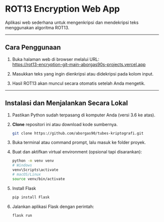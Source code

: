 # ROT13 Encryption Web App

Aplikasi web sederhana untuk mengenkripsi dan mendekripsi teks menggunakan algoritma ROT13.

---

## Cara Penggunaan

1. Buka halaman web di browser melalui URL:  
   https://rot13-encryption-git-main-aborgas90s-projects.vercel.app

2. Masukkan teks yang ingin dienkripsi atau didekripsi pada kolom input.

3. Hasil ROT13 akan muncul secara otomatis setelah Anda mengetik.

---

## Instalasi dan Menjalankan Secara Lokal

1. Pastikan Python sudah terpasang di komputer Anda (versi 3.6 ke atas).

2. **Clone** repositori ini atau download kode sumbernya.
   ```bash
   git clone https://github.com/aborgas90/tubes-kriptografi.git

4. Buka terminal atau command prompt, lalu masuk ke folder proyek.

5. Buat dan aktifkan virtual environment (opsional tapi disarankan):

   ```bash
   python -m venv venv
   # Windows
   venv\Scripts\activate
   # macOS/Linux
   source venv/bin/activate
6. Install Flask
   ```bash
   pip install Flask
7. Jalankan aplikasi Flask dengan perintah:
   ```bash
   flask run
